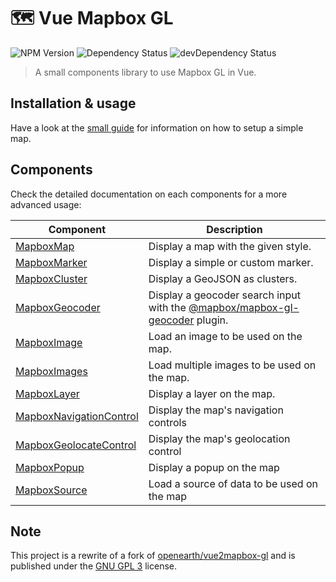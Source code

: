 # 🗺 Vue Mapbox GL

![NPM Version](https://img.shields.io/npm/v/@studiometa/vue-mapbox-gl.svg?style=flat-square)
![Dependency Status](https://img.shields.io/david/studiometa/vue-mapbox-gl.svg?label=deps&style=flat-square)
![devDependency Status](https://img.shields.io/david/dev/studiometa/vue-mapbox-gl.svg?label=devDeps&style=flat-square)

> A small components library to use Mapbox GL in Vue.

## Installation & usage

Have a look at the [small guide](/guide/) for information on how to setup a simple map.

## Components

Check the detailed documentation on each components for a more advanced usage:

|                             Component                              |                                                         Description                                                         |
|--------------------------------------------------------------------|-----------------------------------------------------------------------------------------------------------------------------|
| [MapboxMap](./components/MapboxMap.md)                             | Display a map with the given style.                                                                                         |
| [MapboxMarker](./components/MapboxMarker.md)                       | Display a simple or custom marker.                                                                                          |
| [MapboxCluster](./components/MapboxCluster.md)                     | Display a GeoJSON as clusters.                                                                                              |
| [MapboxGeocoder](./components/MapboxGeocoder.md)                   | Display a geocoder search input with the [@mapbox/mapbox-gl-geocoder](https://github.com/mapbox/mapbox-gl-geocoder) plugin. |
| [MapboxImage](./components/MapboxImage.md)                         | Load an image to be used on the map.                                                                                        |
| [MapboxImages](./components/MapboxImages.md)                       | Load multiple images to be used on the map.                                                                                 |
| [MapboxLayer](./components/MapboxLayer.md)                         | Display a layer on the map.                                                                                                 |
| [MapboxNavigationControl](./components/MapboxNavigationControl.md) | Display the map's navigation controls                                                                                       |
| [MapboxGeolocateControl](./components/MapboxGeolocateControl.md)   | Display the map's geolocation control                                                                                 |
| [MapboxPopup](./components/MapboxPopup.md)                         | Display a popup on the map                                                                                                  |
| [MapboxSource](./components/MapboxSource.md)                       | Load a source of data to be used on the map                                                                                 |


## Note

This project is a rewrite of a fork of [openearth/vue2mapbox-gl](https://github.com/openearth/vue2mapbox-gl) and is published under the [GNU GPL 3](https://www.gnu.org/licenses/gpl-3.0.en.html) license.
